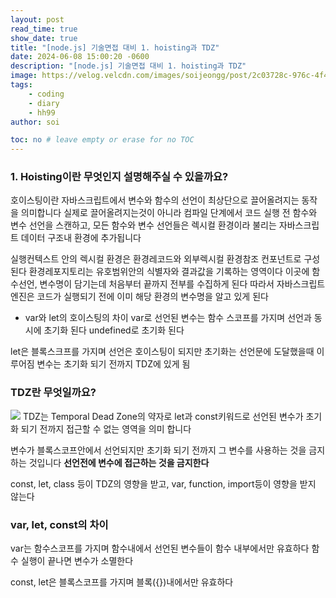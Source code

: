 ```yaml
---
layout: post
read_time: true
show_date: true
title: "[node.js] 기술면접 대비 1. hoisting과 TDZ"
date: 2024-06-08 15:00:20 -0600
description: "[node.js] 기술면접 대비 1. hoisting과 TDZ"
image: https://velog.velcdn.com/images/soijeongg/post/2c03728c-976c-4f47-902c-9941701df28e/image.png
tags: 
    - coding
    - diary
    - hh99
author: soi

toc: no # leave empty or erase for no TOC
---
```

### 1. Hoisting이란 무엇인지 설명해주실 수 있을까요?
호이스팅이란 자바스크립트에서 변수와 함수의 선언이 최상단으로 끌어올려지는 동작을 의미합니다 
실제로 끌어올려지는것이 아니라 
컴파일 단계에서 코드 실행 전 함수와 변수 선언을 스캔하고, 모든 함수와 변수 선언들은 렉시컬 환경이라 불리는 자바스크립트 데이터 구조내 환경에 추가됩니다 

실행컨텍스트 안의 렉시컬 환경은 환경레코드와 외부렉시컬 환경참조 컨포넌트로 구성된다 
환경레포지토리는 유호범위안의 식별자와 결과값을 기록하는 영역이다 
이곳에 함수선언, 변수명이 담기는데 처음부터 끝까지 전부를 수집하게 된다 따라서 자바스크립트 엔진은 코드가 실행되기 전에 이미 해당 환경의 변수명을 알고 있게 된다 

- var와 let의 호이스팅의 차이 
var로 선언된 변수는 함수 스코프를 가지며 선언과 동시에 초기화 된다 
undefined로 초기화 된다 

let은 블록스크프를 가지며 선언은 호이스팅이 되지만 초기화는 선언문에 도달했을때 이루어짐
변수는 초기화 되기 전까지 TDZ에 있게 됨

### TDZ란 무엇일까요?
![](https://velog.velcdn.com/images%2Fsoshin_dev%2Fpost%2F53592d46-e4c4-425a-8114-78f64ae040cd%2Fimage.png)
TDZ는 Temporal Dead Zone의 약자로 let과 const키워드로 선언된 변수가 초기화 되기 전까지 접근할 수 없는 영역을 의미 합니다 

변수가 블록스코프안에서 선언되지만 초기화 되기 전까지 그 변수를 사용하는 것을 금지하는 것입니다 
 **선언전에 변수에 접근하는 것을 금지한다**
 
 const, let, class 등이 TDZ의 영향을 받고,  var, function, import등이 영향을 받지 않는다 
 
 ### var, let, const의 차이
 
 var는 함수스코프를 가지며 함수내에서 선언된 변수들이 함수 내부에서만 유효하다 
 함수 실행이 끝나면 변수가 소멸한다 
 
 const, let은 블록스코프를 가지며 블록({})내에서만 유효하다